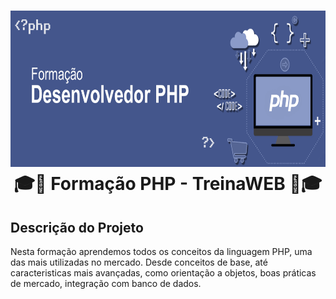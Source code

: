 <h1 align="center"></h1>

<h1 align="center">
    <img alt="PHP" src="assets/php-banner.png" height="250px" />
    <br>🎓🐘 Formação PHP - TreinaWEB 🐘🎓<br/>
</h1>

## Descrição do Projeto
<p>Nesta formação aprendemos todos os conceitos da linguagem PHP, uma das mais utilizadas no mercado. Desde conceitos de base, até caracteristicas mais avançadas, como orientação a objetos, boas práticas de mercado, integração com banco de dados.</p>
